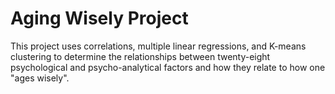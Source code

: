# Aging Wisely Project

This project uses correlations, multiple linear regressions, and K-means clustering to determine the relationships between twenty-eight psychological and psycho-analytical factors and how they relate to how one "ages wisely".
